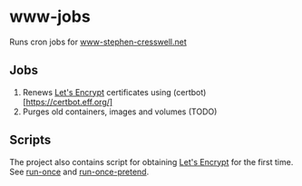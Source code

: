 # www-jobs

Runs cron jobs for www-stephen-cresswell.net

## Jobs
1. Renews [Let's Encrypt](https://letsencrypt.org/) certificates using (certbot)[https://certbot.eff.org/]
1. Purges old containers, images and volumes (TODO)

## Scripts
The project also contains script for obtaining [Let's Encrypt](https://letsencrypt.org/) for the first time. See [run-once](https://github.com/cressie176/www-jobs/blob/master/container-files/run-once) and [run-once-pretend](https://github.com/cressie176/www-jobs/blob/master/container-files/run-once-pretend).
